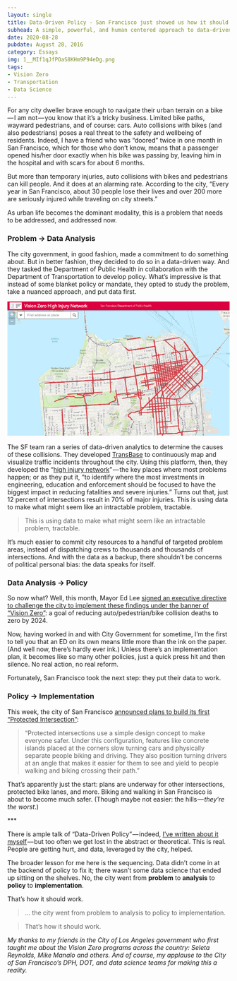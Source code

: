 ```yaml
---
layout: single
title: Data-Driven Policy - San Francisco just showed us how it should work.
subhead: A simple, powerful, and human centered approach to data-driven decision-making
date: 2020-08-28
pubdate: August 28, 2016
category: Essays
img: 1__MIf1qJfPOaS8KHm9P94eDg.png
tags:
- Vision Zero
- Transportation
- Data Science
---
```

For any city dweller brave enough to navigate their urban terrain on a bike — I am not — you know that it’s a tricky business. Limited bike paths, wayward pedestrians, and of course: cars. Auto collisions with bikes (and also pedestrians) poses a real threat to the safety and wellbeing of residents. Indeed, I have a friend who was “doored” twice in one month in San Francisco, which for those who don’t know, means that a passenger opened his/her door exactly when his bike was passing by, leaving him in the hospital and with scars for about 6 months.

But more than temporary injuries, auto collisions with bikes and pedestrians can kill people. And it does at an alarming rate. According to the city, “Every year in San Francisco, about 30 people lose their lives and over 200 more are seriously injured while traveling on city streets.”

As urban life becomes the dominant modality, this is a problem that needs to be addressed, and addressed now.

### Problem -> Data Analysis

The city government, in good fashion, made a commitment to do something about. But in better fashion, they decided to do so in a data-driven way. And they tasked the Department of Public Health in collaboration with the Department of Transportation to develop policy. What’s impressive is that instead of some blanket policy or mandate, they opted to study the problem, take a nuanced approach, and put data first.

![](/img/1__mWOfWpvuLdqRd1ZhJMWSIg.png)

The SF team ran a series of data-driven analytics to determine the causes of these collisions. They developed [TransBase](http://www.transbasesf.org/) to continuously map and visualize traffic incidents throughout the city. Using this platform, then, they developed the “[high injury network](http://sfgov.maps.arcgis.com/apps/webappviewer/index.html?id=fa37f1274b4446f1bdddd7bdf9e708ff)” — the key places where most problems happen; or as they put it, “to identify where the most investments in engineering, education and enforcement should be focused to have the biggest impact in reducing fatalities and severe injuries.” Turns out that, just 12 percent of intersections result in 70% of major injuries. This is using data to make what might seem like an intractable problem, tractable.

> This is using data to make what might seem like an intractable problem, tractable.

It’s much easier to commit city resources to a handful of targeted problem areas, instead of dispatching crews to thousands and thousands of intersections. And with the data as a backup, there shouldn’t be concerns of political personal bias: the data speaks for itself.

### Data Analysis -> Policy

So now what? Well, this month, Mayor Ed Lee [signed an executive directive to challenge the city to implement these findings under the banner of “Vision Zero”](http://hoodline.com/2016/08/mayor-lee-orders-expedited-traffic-safety-improvements-in-wake-of-cyclists-deaths-in-june): a goal of reducing auto/pedestrian/bike collision deaths to zero by 2024.

Now, having worked in and with City Government for sometime, I’m the first to tell you that an ED on its own means little more than the ink on the paper. (And well now, there’s hardly ever ink.) Unless there’s an implementation plan, it becomes like so many other policies, just a quick press hit and then silence. No real action, no real reform.

Fortunately, San Francisco took the next step: they put their data to work.

### Policy -> Implementation

This week, the city of San Francisco [announced plans to build its first “Protected Intersection”](https://www.sfmta.com/about-sfmta/blog/sf%E2%80%99s-first-%E2%80%98protected-intersection%E2%80%99-break-ground-9th-and-division):

> “Protected intersections use a simple design concept to make everyone safer. Under this configuration, features like concrete islands placed at the corners slow turning cars and physically separate people biking and driving. They also position turning drivers at an angle that makes it easier for them to see and yield to people walking and biking crossing their path.”

That’s apparently just the start: plans are underway for other intersections, protected bike lanes, and more. Biking and walking in San Francisco is about to become much safer. (Though maybe not easier: the hills — _they’re the worst_.)

\*\*\*

There is ample talk of “Data-Driven Policy” — indeed, [I’ve written about it myself](https://medium.computting-the-law-in-the-palm-of-your-hand-47f5236da7f1) — but too often we get lost in the abstract or theoretical. This is real. People are getting hurt, and data, leveraged by the city, helped.

The broader lesson for me here is the sequencing. Data didn’t come in at the backend of policy to fix it; there wasn’t some data science that ended up sitting on the shelves. No, the city went from **problem** to **analysis** to **policy** to **implementation**.

That’s how it should work.

> … the city went from problem to analysis to policy to implementation.

> That’s how it should work.

_My thanks to my friends in the City of Los Angeles government who first taught me about the Vision Zero programs across the country: Seleta Reynolds, Mike Manalo and others. And of course, my applause to the City of San Francisco’s DPH, DOT, and data science teams for making this a reality._